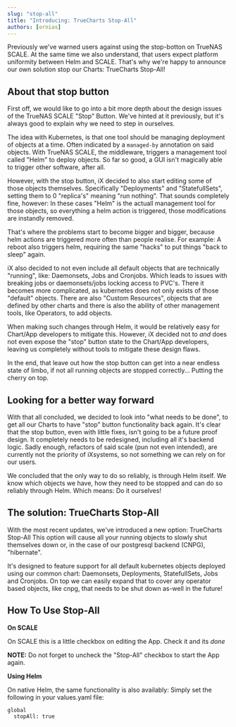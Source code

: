 ```yaml
---
slug: "stop-all"
title: "Introducing: TrueCharts Stop-All"
authors: [ornias]
---
```


Previously we've warned users against using the stop-botton on TrueNAS SCALE. At the same time we also understand, that users expect platform uniformity between Helm and SCALE. That's why we're happy to announce our own solution stop our Charts: TrueCharts Stop-All!


## About that stop button

First off, we would like to go into a bit more depth about the design issues of the TrueNAS SCALE "Stop" Button. We've hinted at it previously, but it's always good to explain why we need to step in ourselves.

The idea with Kubernetes, is that one tool should be managing deployment of objects at a time. Often indicated by a `managed-by` annotation on said objects.
With TrueNAS SCALE, the middleware, triggers a management tool called "Helm" to deploy objects. So far so good, a GUI isn't magically able to trigger other software, after all.

However, with the stop button, iX decided to also start editing some of those objects themselves. Specifically "Deployments" and "StatefullSets", setting them to 0 "replica's" meaning "run nothing".
That sounds completely fine, however: In these cases "Helm" is the actuall management tool for those objects, so everything a helm action is triggered, those modifications are instandly removed.

That's where the problems start to become bigger and bigger, because helm actions are triggered more often than people realise. For example: A reboot also triggers helm, requiring the same "hacks" to put things "back to sleep" again.

iX also decided to not even include all default objects that are technically "running", like: Daemonsets, Jobs and Cronjobs. Which leads to issues with breaking jobs or daemonsets/jobs locking access to PVC's.
There it becomes more complicated, as kubernetes does not only exists of those "default" objects. There are also "Custom Resources", objects that are defined by other charts and there is also the ability of other management tools, like Operators, to add objects.

When making such changes through Helm, it would be relatively easy for Chart/App developers to mitigate this. However, iX decided not to *and* does not even expose the "stop" button state to the Chart/App developers, leaving us completely without tools to mitigate these design flaws.

In the end, that leave out how the stop button can get into a near endless state of limbo, if not all running objects are stopped correctly... Putting the cherry on top.


## Looking for a better way forward

With that all concluded, we decided to look into "what needs to be done", to get all our Charts to have "stop" button functionality back again.
It's clear that the stop button, even with little fixes, isn't going to be a future proof design. It completely needs to be redesigned, including all it's backend logic.
Sadly enough, refactors of said scale (pun not even intended), are currently not the priority of iXsystems, so not something we can rely on for our users.

We concluded that the only way to do so reliably, is through Helm itself. We know which objects we have, how they need to be stopped and can do so reliably through Helm. 
Which means: Do it ourselves! 


## The solution: TrueCharts Stop-All

With the most recent updates, we've introduced a new option: TrueCharts Stop-All
This option will cause all your running objects to slowly shut themselves down or, in the case of our postgresql backend (CNPG), "hibernate".

It's designed to feature support for all default kubernetes objects deployed using our common chart: Daemonsets, Deployments, StatefullSets, Jobs and Cronjobs.
On top we can easily expand that to cover any operator based objects, like cnpg, that needs to be shut down as-well in the future!

## How To Use Stop-All

**On SCALE**

On SCALE this is a little checkbox on editing the App.
Check it and its *done*

**NOTE:** Do not forget to uncheck the "Stop-All" checkbox to start the App again.

**Using Helm**

On native Helm, the same functionality is also availably:
Simply set the following in your values.yaml file:

```
global
  stopAll: true
```

